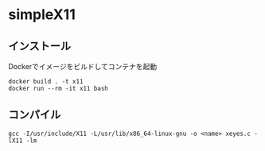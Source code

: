# simpleX11

## インストール

Dockerでイメージをビルドしてコンテナを起動
```
docker build . -t x11
docker run --rm -it x11 bash
```

## コンパイル
```
gcc -I/usr/include/X11 -L/usr/lib/x86_64-linux-gnu -o <name> xeyes.c -lX11 -lm
```
